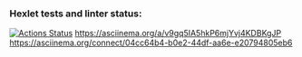 ### Hexlet tests and linter status:
[![Actions Status](https://github.com/DenisMartynovskii/python-project-49/workflows/hexlet-check/badge.svg)](https://github.com/DenisMartynovskii/python-project-49/actions)
https://asciinema.org/a/v9gq5IA5hkP6mjYvj4KDBKgJP
https://asciinema.org/connect/04cc64b4-b0e2-44df-aa6e-e20794805eb6
